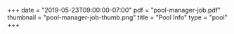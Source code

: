 +++
date = "2019-05-23T09:00:00-07:00"
pdf = "pool-manager-job.pdf"
thumbnail = "pool-manager-job-thumb.png"
title = "Pool Info"
type = "pool"
+++

